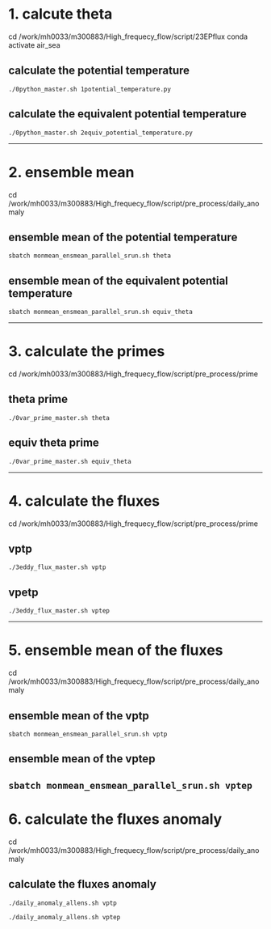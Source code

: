 
# 1. calcute theta
cd /work/mh0033/m300883/High_frequecy_flow/script/23EPflux
conda activate air_sea

## calculate the potential temperature
`./0python_master.sh 1potential_temperature.py`

## calculate the equivalent potential temperature
`./0python_master.sh 2equiv_potential_temperature.py`

--------
# 2. ensemble mean 
cd /work/mh0033/m300883/High_frequecy_flow/script/pre_process/daily_anomaly


## ensemble mean of the potential temperature
`sbatch monmean_ensmean_parallel_srun.sh theta`

## ensemble mean of the equivalent potential temperature
`sbatch monmean_ensmean_parallel_srun.sh equiv_theta`

--------
# 3. calculate the primes
cd /work/mh0033/m300883/High_frequecy_flow/script/pre_process/prime

## theta prime
`./0var_prime_master.sh theta`

## equiv theta prime
`./0var_prime_master.sh equiv_theta`

-------
# 4. calculate the fluxes
cd /work/mh0033/m300883/High_frequecy_flow/script/pre_process/prime

## vptp
`./3eddy_flux_master.sh vptp`

## vpetp
`./3eddy_flux_master.sh vptep`

------
# 5. ensemble mean of the fluxes
cd /work/mh0033/m300883/High_frequecy_flow/script/pre_process/daily_anomaly

## ensemble mean of the vptp
`sbatch monmean_ensmean_parallel_srun.sh vptp`
## ensemble mean of the vptep
`sbatch monmean_ensmean_parallel_srun.sh vptep`
------
# 6. calculate the fluxes anomaly
cd /work/mh0033/m300883/High_frequecy_flow/script/pre_process/daily_anomaly
## calculate the fluxes anomaly
`./daily_anomaly_allens.sh vptp`

`./daily_anomaly_allens.sh vptep`


